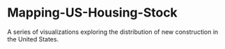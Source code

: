 # Mapping-US-Housing-Stock
A series of visualizations exploring the distribution of new construction in the United States.
